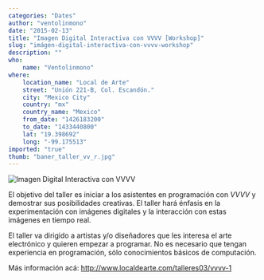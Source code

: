 ```yaml
---
categories: "Dates"
author: "ventolinmono"
date: "2015-02-13"
title: "Imagen Digital Interactiva con VVVV [Workshop]"
slug: "imágen-digital-interactiva-con-vvvv-workshop"
description: ""
who: 
    name: "Ventolinmono"
where: 
    location_name: "Local de Arte"
    street: "Unión 221-B, Col. Escandón."
    city: "Mexico City"
    country: "mx"
    country_name: "Mexico"
    from_date: "1426183200"
    to_date: "1433440800"
    lat: "19.398692"
    long: "-99.175513"
imported: "true"
thumb: "baner_taller_vv_r.jpg"
---
```



![Imagen Digital Interactiva con VVVV](baner_taller_vv_r.jpg) 


El objetivo del taller es iniciar a los asistentes en programación con *VVVV* y demostrar sus posibilidades creativas. El taller hará énfasis en la experimentación con imágenes digitales y la interacción con estas imágenes en tiempo real.

El taller va dirigido a artistas y/o diseñadores que les interesa el arte electrónico y quieren empezar a programar. No es necesario que tengan experiencia en programación, sólo conocimientos básicos de computación.

Más información acá: <http://www.localdearte.com/talleres03/vvvv-1>